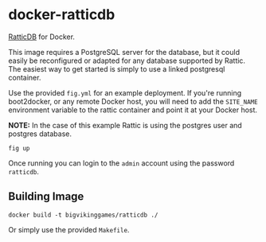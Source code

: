# docker-ratticdb

[RatticDB](http://rattic.org/) for Docker.

This image requires a PostgreSQL server for the database, but it could easily be reconfigured or adapted for any database supported by Rattic. The easiest way to get started is simply to use a linked postgresql container.

Use the provided `fig.yml` for an example deployment. If you're running boot2docker, or any remote Docker host, you will need to add the `SITE_NAME` environment variable to the rattic container and point it at your Docker host.

**NOTE:** In the case of this example Rattic is using the postgres user and postgres database.

```
fig up
```

Once running you can login to the `admin` account using the password `ratticdb`.

## Building Image

```
docker build -t bigvikinggames/ratticdb ./
```

Or simply use the provided `Makefile`.

